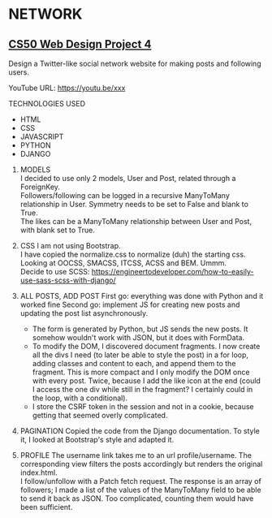 # NETWORK

## [CS50 Web Design Project 4](https://cs50.harvard.edu/web/2020/projects/4/network)

Design a Twitter-like social network website for making posts and following users.  

YouTube URL: <https://youtu.be/xxx>  

TECHNOLOGIES USED  

* HTML
* CSS
* JAVASCRIPT
* PYTHON
* DJANGO

1. MODELS  
I decided to use only 2 models, User and Post, related through a ForeignKey.  
Followers/following can be logged in a recursive ManyToMany relationship in User. Symmetry needs to be set to False and blank to True.  
The likes can be a ManyToMany relationship between User and Post, with blank set to True.  

2. CSS
I am not using Bootstrap.  
I have copied the normalize.css to normalize (duh) the starting css.  
Looking at OOCSS, SMACSS, ITCSS, ACSS and BEM. Ummm.  
Decide to use SCSS: <https://engineertodeveloper.com/how-to-easily-use-sass-scss-with-django/>  

3. ALL POSTS, ADD POST
First go: everything was done with Python and it worked fine
Second go: implement JS for creating new posts and updating the post list asynchronously.  

    * The form is generated by Python, but JS sends the new posts. It somehow wouldn't work with JSON, but it does with FormData.  
    * To modify the DOM, I discovered document fragments. I now create all the divs I need (to later be able to style the post) in a for loop, adding classes and content to each, and append them to the fragment. This is more compact and I only modify the DOM once with every post. Twice, because I add the like icon at the end (could I access the one div while still in the fragment? I certainly could in the loop, with a conditional).  
    * I store the CSRF token in the session and not in a cookie, because getting that seemed overly complicated.  

4. PAGINATION
Copied the code from the Django documentation. To style it, I looked at Bootstrap's style and adapted it.

5. PROFILE
The username link takes me to an url profile/username. The corresponding view filters the posts accordingly but renders the original index.html.  
I follow/unfollow with a Patch fetch request. The response is an array of followers; I made a list of the values of the ManyToMany field to be able to send it back as JSON. Too complicated, counting them would have been sufficient.  
